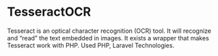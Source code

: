 # TesseractOCR
Tesseract is an optical character recognition (OCR) tool. It will recognize and “read” the text embedded in images. It exists a wrapper that makes Tesseract work with PHP. Used PHP, Laravel Technologies.

